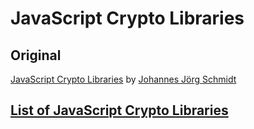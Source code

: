 # JavaScript Crypto Libraries

## Original
[JavaScript Crypto Libraries](https://gist.github.com/jo/8619441) by [Johannes Jörg Schmidt](https://github.com/jo)

## [List of JavaScript Crypto Libraries](js-crypto-libraries.md)

